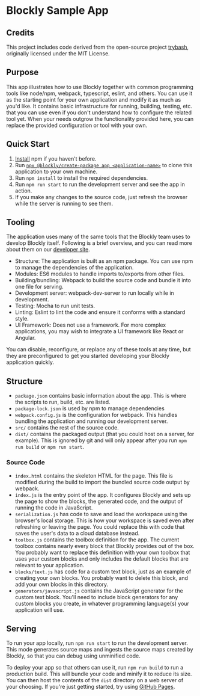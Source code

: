 # Blockly Sample App

## Credits

This project includes code derived from the open-source project [trybash](https://github.com/trybash), originally licensed under the MIT License.

## Purpose

This app illustrates how to use Blockly together with common programming tools like node/npm, webpack, typescript, eslint, and others. You can use it as the starting point for your own application and modify it as much as you'd like. It contains basic infrastructure for running, building, testing, etc. that you can use even if you don't understand how to configure the related tool yet. When your needs outgrow the functionality provided here, you can replace the provided configuration or tool with your own.

## Quick Start

1. [Install](https://docs.npmjs.com/downloading-and-installing-node-js-and-npm) npm if you haven't before.
2. Run [`npx @blockly/create-package app <application-name>`](https://www.npmjs.com/package/@blockly/create-package) to clone this application to your own machine.
3. Run `npm install` to install the required dependencies.
4. Run `npm run start` to run the development server and see the app in action.
5. If you make any changes to the source code, just refresh the browser while the server is running to see them.

## Tooling

The application uses many of the same tools that the Blockly team uses to develop Blockly itself. Following is a brief overview, and you can read more about them on our [developer site](https://developers.google.com/blockly/guides/contribute/get-started/development_tools).

- Structure: The application is built as an npm package. You can use npm to manage the dependencies of the application.
- Modules: ES6 modules to handle imports to/exports from other files.
- Building/bundling: Webpack to build the source code and bundle it into one file for serving.
- Development server: webpack-dev-server to run locally while in development.
- Testing: Mocha to run unit tests.
- Linting: Eslint to lint the code and ensure it conforms with a standard style.
- UI Framework: Does not use a framework. For more complex applications, you may wish to integrate a UI framework like React or Angular.

You can disable, reconfigure, or replace any of these tools at any time, but they are preconfigured to get you started developing your Blockly application quickly.

## Structure

- `package.json` contains basic information about the app. This is where the scripts to run, build, etc. are listed.
- `package-lock.json` is used by npm to manage dependencies
- `webpack.config.js` is the configuration for webpack. This handles bundling the application and running our development server.
- `src/` contains the rest of the source code.
- `dist/` contains the packaged output (that you could host on a server, for example). This is ignored by git and will only appear after you run `npm run build` or `npm run start`.

### Source Code

- `index.html` contains the skeleton HTML for the page. This file is modified during the build to import the bundled source code output by webpack.
- `index.js` is the entry point of the app. It configures Blockly and sets up the page to show the blocks, the generated code, and the output of running the code in JavaScript.
- `serialization.js` has code to save and load the workspace using the browser's local storage. This is how your workspace is saved even after refreshing or leaving the page. You could replace this with code that saves the user's data to a cloud database instead.
- `toolbox.js` contains the toolbox definition for the app. The current toolbox contains nearly every block that Blockly provides out of the box. You probably want to replace this definition with your own toolbox that uses your custom blocks and only includes the default blocks that are relevant to your application.
- `blocks/text.js` has code for a custom text block, just as an example of creating your own blocks. You probably want to delete this block, and add your own blocks in this directory.
- `generators/javascript.js` contains the JavaScript generator for the custom text block. You'll need to include block generators for any custom blocks you create, in whatever programming language(s) your application will use.

## Serving

To run your app locally, run `npm run start` to run the development server. This mode generates source maps and ingests the source maps created by Blockly, so that you can debug using unminified code.

To deploy your app so that others can use it, run `npm run build` to run a production build. This will bundle your code and minify it to reduce its size. You can then host the contents of the `dist` directory on a web server of your choosing. If you're just getting started, try using [GitHub Pages](https://pages.github.com/).
